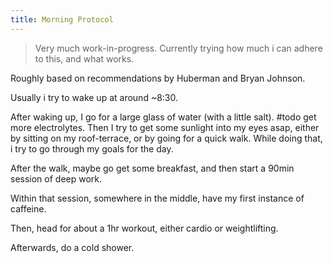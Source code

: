 ```yaml
---
title: Morning Protocol
---
```


> Very much work-in-progress.
> Currently trying how much i can adhere to this, and what works.

Roughly based on recommendations by Huberman and Bryan Johnson.

Usually i try to wake up at around ~8:30.

After waking up, I go for a large glass of water (with a little salt). #todo get more electrolytes.
Then I try to get some sunlight into my eyes asap, either by sitting on my roof-terrace, or by going for a quick walk. While doing that, i try to go through my goals for the day.

After the walk, maybe go get some breakfast, and then start a 90min session of deep work.

Within that session, somewhere in the middle, have my first instance of caffeine.

Then, head for about a 1hr workout, either cardio or weightlifting.

Afterwards, do a cold shower.
